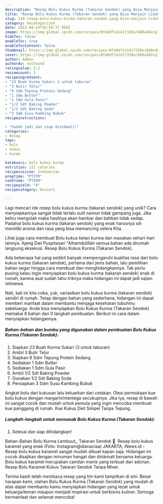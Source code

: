 ```yaml
---
description: "Resep Bolu Kukus Kurma (Takaran Sendok) yang Bisa Manjain Lidah"
title: "Resep Bolu Kukus Kurma (Takaran Sendok) yang Bisa Manjain Lidah"
slug: 310-resep-bolu-kukus-kurma-takaran-sendok-yang-bisa-manjain-lidah
category: Uncategorized
date: 2022-08-24T16:50:37.950Z
image: https://img-global.cpcdn.com/recipes/0fa0df141417338e/680x482cq70/bolu-kukus-kurma-takaran-sendok-foto-resep-utama.jpg
hideToc: false
enableToc: true
enableTocContent: false
thumbnail: https://img-global.cpcdn.com/recipes/0fa0df141417338e/680x482cq70/bolu-kukus-kurma-takaran-sendok-foto-resep-utama.jpg
cover: https://img-global.cpcdn.com/recipes/0fa0df141417338e/680x482cq70/bolu-kukus-kurma-takaran-sendok-foto-resep-utama.jpg
author: Admin
authorAv: notfound
ratingvalue: 3.2
reviewcount: 3
recipeingredient:
- "23 Buah Kurma Sukari 3 untuk taburan"
- "3 Butir Telur"
- "8 Sdm Tepung Protein Sedang"
- "1 Sdm Butter"
- "1 Sdm Gula Pasir"
- "1/2 Sdt Baking Powder"
- "1/2 Sdt Baking Soda"
- "3 Sdm Susu Kambing Bubuk"
recipeinstructions:

- "Sudah jadi dan siap dinikmati!"
categories:
- Resep
tags:
- bolu
- kukus
- kurma

katakunci: bolu kukus kurma 
nutrition: 121 calories
recipecuisine: Indonesian
preptime: "PT37M"
cooktime: "PT45M"
recipeyield: "4"
recipecategory: Dessert

---
```





Lagi mencari ide resep bolu kukus kurma (takaran sendok) yang unik? Cara menyiapkannya sangat tidak terlalu sulit namun tidak gampang juga. Jika keliru mengolah maka hasilnya akan hambar dan bahkan tidak sedap. Padahal bolu kukus kurma (takaran sendok) yang enak harusnya sih memiliki aroma dan rasa yang bisa memancing selera Kita.





Lihat juga cara membuat Bolu kukus ketan kurma dan masakan sehari-hari lainnya. Ajeng Dwi Puspitasari &#34;Alhamdulillah semua bahan ada dirumah langsung eksekusi. Resep Bolu Kukus Kurma (Takaran Sendok).

Ada beberapa hal yang sedikit banyak mempengaruhi kualitas rasa dari bolu kukus kurma (takaran sendok), pertama dari jenis bahan, lalu pemilihan bahan segar hingga cara membuat dan menghidangkannya. Tak perlu pusing kalau ingin menyiapkan bolu kukus kurma (takaran sendok) enak di rumah, karena asal sudah tahu triknya maka hidangan ini dapat jadi sajian istimewa.






Nah, kali ini kita coba, yuk, variasikan bolu kukus kurma (takaran sendok) sendiri di rumah. Tetap dengan bahan yang sederhana, hidangan ini dapat memberi manfaat dalam membantu menjaga kesehatan tubuhmu sekeluarga. Anda bisa menyiapkan Bolu Kukus Kurma (Takaran Sendok) memakai 8 bahan dan 0 langkah pembuatan. Berikut ini cara dalam menyiapkan hidangannya.

<!--inarticleads1-->

##### Bahan-bahan dan bumbu yang digunakan dalam pembuatan Bolu Kukus Kurma (Takaran Sendok):

1. Siapkan 23 Buah Kurma Sukari (3 untuk taburan)
1. Ambil 3 Butir Telur
1. Siapkan 8 Sdm Tepung Protein Sedang
1. Sediakan 1 Sdm Butter
1. Sediakan 1 Sdm Gula Pasir
1. Ambil 1/2 Sdt Baking Powder
1. Gunakan 1/2 Sdt Baking Soda
1. Persiapkan 3 Sdm Susu Kambing Bubuk


Angkat bolu dari kukusan lalu keluarkan dari cetakan. Olesi permukaan kue bolu kukus dengan margarin/mentega secukupnya. Jika iya, resep di bawah ini sangat cocok dan mudah untuk pemula yang ingin mencoba membuat kue panggang di rumah. Kue Kukus Diet Simpel Tanpa Tepung. 

<!--inarticleads2-->

##### Langkah-langkah untuk memasak Bolu Kukus Kurma (Takaran Sendok):


1. Selesai dan siap dihidangkan!

Bahan-Bahan Bolu Kurma Lembuut,, Takaran Sendok 🙂. Resep bolu kukus karamel yang enak (Foto: Instagram@dianaciaa) JAKARTA, iNews.id - Resep bolu kukus karamel sangat mudah dibuat kapan saja. Hidangan ini cocok disajikan dengan minuman hangat dan dinikmati bersama keluarga. Bolu kukus karamel merupakan camilan manis yang terbuat dari adonan. Resep Bolu Karamel Kukus Takaran Sendok Tanpa Mixer. 

Terima kasih telah membaca resep yang tim kami tampilkan di sini. Besar harapan kami, olahan Bolu Kukus Kurma (Takaran Sendok) yang mudah di atas dapat membantu kamu menyiapkan hidangan yang lezat untuk keluarga/teman maupun menjadi inspirasi untuk berbisnis kuliner. Semoga bermanfaat dan selamat mencoba!
